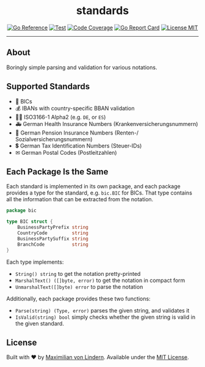 <div align="center">
<h1>standards</h1>

[![Go Reference](https://pkg.go.dev/badge/github.com/mavolin/standards.svg)](https://pkg.go.dev/github.com/mavolin/standards)
[![Test](https://github.com/mavolin/standards/actions/workflows/test.yml/badge.svg)](https://github.com/mavolin/standards/actions)
[![Code Coverage](https://codecov.io/gh/mavolin/standards/branch/develop/graph/badge.svg?token=ewFEQGgMES)](https://codecov.io/gh/mavolin/standards)
[![Go Report Card](https://goreportcard.com/badge/github.com/mavolin/standards)](https://goreportcard.com/report/github.com/mavolin/standards)
[![License MIT](https://img.shields.io/github/license/mavolin/standards)](https://github.com/mavolin/standards/blob/develop/LICENSE)
</div>

---

## About

Boringly simple parsing and validation for various notations.

## Supported Standards

* 🏦 BICs
* 💰 IBANs with country-specific BBAN validation
* 🏴‍☠️ ISO3166-1 Alpha2 (e.g. `DE`, or `ES`)
* 🚑 German Health Insurance Numbers (Krankenversicherungsnummern)
* 🧓 German Pension Insurance Numbers (Renten-/ Sozialversicherungsnummern)
* 💲 German Tax Identification Numbers (Steuer-IDs)
* ✉ German Postal Codes (Postleitzahlen)

## Each Package Is the Same

Each standard is implemented in its own package,
and each package provides a type for the standard, e.g. `bic.BIC` for BICs.
That type contains all the information that can be extracted from the notation.

```go
package bic

type BIC struct {
	BusinessPartyPrefix string
	CountryCode         string
	BusinessPartySuffix string
	BranchCode          string
}
```

Each type implements:

* `String() string` to get the notation pretty-printed
* `MarshalText() ([]byte, error)` to get the notation in compact form
* `UnmarshalText([]byte) error` to parse the notation

Additionally, each package provides these two functions:

* `Parse(string) (Type, error)` parses the given string, and validates it
* `IsValid(string) bool` simply checks whether the given string is valid in the given standard.

## License

Built with ❤ by [Maximilian von Lindern](https://github.com/mavolin).
Available under the [MIT License](./LICENSE).